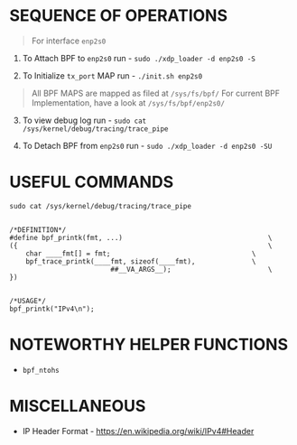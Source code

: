 # SEQUENCE OF OPERATIONS

> For interface `enp2s0`

1. To Attach BPF to `enp2s0` run - `sudo ./xdp_loader -d enp2s0 -S`

2. To Initialize `tx_port` MAP run - `./init.sh enp2s0`

> All BPF MAPS are mapped as filed at `/sys/fs/bpf/`
> For current BPF Implementation, have a look at `/sys/fs/bpf/enp2s0/`

3. To view debug log run - `sudo cat /sys/kernel/debug/tracing/trace_pipe`

4. To Detach BPF from `enp2s0` run - `sudo ./xdp_loader -d enp2s0 -SU`

# USEFUL COMMANDS

```
sudo cat /sys/kernel/debug/tracing/trace_pipe
```

```

/*DEFINITION*/
#define bpf_printk(fmt, ...)                                    \
({                                                              \
	char ____fmt[] = fmt;                                   \
	bpf_trace_printk(____fmt, sizeof(____fmt),              \
                         ##__VA_ARGS__);                        \
})


/*USAGE*/
bpf_printk("IPv4\n");
```


# NOTEWORTHY HELPER FUNCTIONS

* `bpf_ntohs`


# MISCELLANEOUS

* IP Header Format - <https://en.wikipedia.org/wiki/IPv4#Header>
